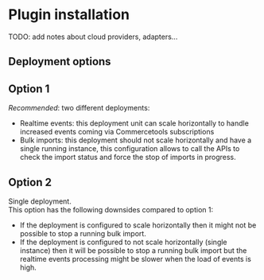 # Plugin installation

TODO: add notes about cloud providers, adapters...

## Deployment options
## Option 1
*Recommended*: two different deployments:
* Realtime events: this deployment unit can scale horizontally to handle increased events coming via Commercetools subscriptions 
* Bulk imports: this deployment should not scale horizontally and have a single running instance, this configuration allows to call the APIs to check the import status and force the stop of imports in progress.  

## Option 2
Single deployment.  
This option has the following downsides compared to option 1:
* If the deployment is configured to scale horizontally then it might not be possible to stop a running bulk import.
* If the deployment is configured to not scale horizontally (single instance) then it will be possible to stop a running bulk import but the realtime events processing might be slower when the load of events is high.
